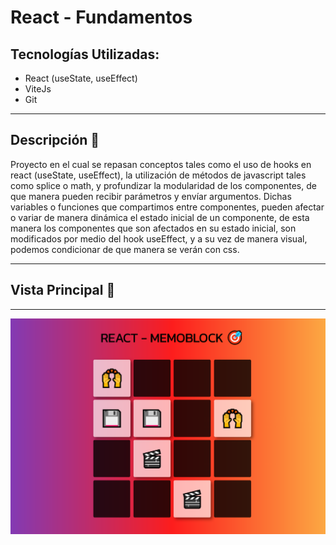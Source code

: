 # React - Fundamentos


## Tecnologías Utilizadas:

- React (useState, useEffect)
- ViteJs
- Git

---
## Descripción 📘 

Proyecto en el cual se repasan conceptos tales como el uso de hooks en react (useState, useEffect), la utilización de métodos de javascript tales como splice o math, y profundizar la modularidad de los componentes, de que manera pueden recibir parámetros y envíar argumentos. 
Dichas variables o funciones que compartimos entre componentes, pueden afectar o variar de manera dinámica el estado inicial de un componente, de esta manera los componentes que son afectados en su estado inicial, son modificados por medio del hook useEffect, y a su vez de manera visual, podemos condicionar de que manera se verán con css.


---
## Vista Principal 🎨
---

<img width="800" src="src/assets/view1.png">